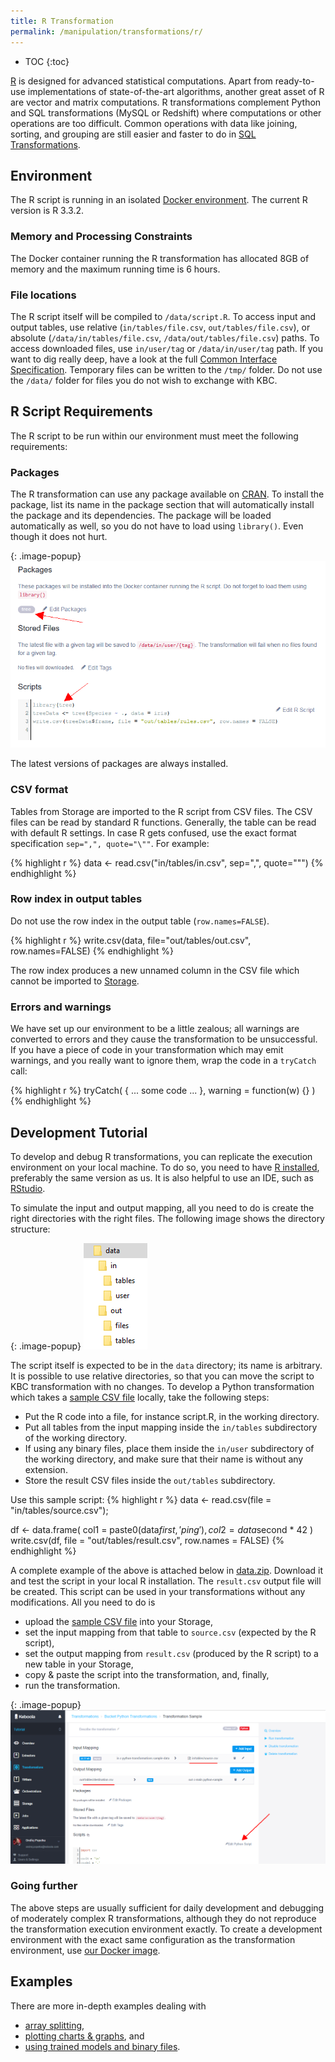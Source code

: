 ```yaml
---
title: R Transformation
permalink: /manipulation/transformations/r/
---
```


* TOC
{:toc}

[R](https://www.r-project.org/about.html) is designed for advanced statistical computations.
Apart from ready-to-use implementations of state-of-the-art algorithms, another great asset of R are vector and matrix computations.
R transformations complement Python and SQL transformations (MySQL or Redshift) where computations or other operations are too difficult.
Common operations with data like joining, sorting, and grouping are still easier and faster to do in [SQL Transformations](/manipulation/transformations/).

## Environment
The R script is running in an isolated [Docker environment](https://developers.keboola.com/integrate/docker-bundle/).
The current R version is R 3.3.2.

### Memory and Processing Constraints

The Docker container running the R transformation has allocated 8GB of memory and the maximum running time is 6 hours.

### File locations
The R script itself will be compiled to `/data/script.R`. To access input and output tables, use relative (`in/tables/file.csv`, `out/tables/file.csv`),
or absolute (`/data/in/tables/file.csv`, `/data/out/tables/file.csv`) paths. To access downloaded files, use `in/user/tag` or `/data/in/user/tag` path.
If you want to dig really deep, have a look at the full [Common Interface Specification](https://developers.keboola.com/extend/common-interface/).
Temporary files can be written to the `/tmp/` folder. Do not use the `/data/` folder for
files you do not wish to exchange with KBC.

## R Script Requirements
The R script to be run within our environment must meet the following requirements:

### Packages
The R transformation can use any package available on
[CRAN](https://cloud.r-project.org/web/packages/available_packages_by_name.html). To install the package, list
its name in the package section that will automatically install the package and its dependencies.
The package will be loaded automatically as well, so you do not have to load using `library()`. Even though it does not hurt.

{: .image-popup}
![Screenshot - Package Configuration](/manipulation/transformations/r/packages.png)

The latest versions of packages are always installed.

### CSV format
Tables from Storage are imported to the R script from CSV files. The CSV files can be read by standard R functions.
Generally, the table can be read with default R settings. In case R gets confused, use the exact format
specification `sep=",", quote="\""`. For example:

{% highlight r %}
data <- read.csv("in/tables/in.csv", sep=",", quote="\"")
{% endhighlight %}

### Row index in output tables
Do not use the row index in the output table (`row.names=FALSE`).

{% highlight r %}
write.csv(data, file="out/tables/out.csv", row.names=FALSE)
{% endhighlight %}

The row index produces a new unnamed column in the CSV file which cannot be imported to [Storage](/storage/).

### Errors and warnings
We have set up our environment to be a little zealous; all warnings are converted to errors and they cause the transformation to be unsuccessful.
If you have a piece of code in your transformation which may emit warnings, and you really want to ignore them, wrap the code in a `tryCatch` call:

{% highlight r %}
tryCatch(
    { ... some code ... },
    warning = function(w) {}
)
{% endhighlight %}

## Development Tutorial
To develop and debug R transformations, you can replicate the execution environment on your local machine.
To do so, you need to have [R installed](https://cloud.r-project.org/), preferably the same version as us.
It is also helpful to use an IDE, such as [RStudio](https://www.rstudio.com/products/rstudio/#Desktop).

To simulate the input and output mapping, all you need to do is create the right directories with the right files.
The following image shows the directory structure:

{: .image-popup}
![Screenshot - Data folder structure](/manipulation/transformations/r/tree.png)

The script itself is expected to be in the `data` directory; its name is arbitrary. It is possible to use relative directories,
so that you can move the script to KBC transformation with no changes. To develop a Python transformation which takes
 a [sample CSV file](/manipulation/transformations/r/source.csv) locally, take the following steps:

- Put the R code into a file, for instance script.R, in the working directory.
- Put all tables from the input mapping inside the `in/tables` subdirectory of the working directory.
- If using any binary files, place them inside the `in/user` subdirectory of the working directory, and make sure that their name is without any extension.
- Store the result CSV files inside the `out/tables` subdirectory.

Use this sample script:
{% highlight r %}
data <- read.csv(file = "in/tables/source.csv");

df <- data.frame(
  col1 = paste0(data$first, 'ping'),
  col2 = data$second * 42
)
write.csv(df, file = "out/tables/result.csv", row.names = FALSE)
{% endhighlight %}

A complete example of the above is attached below in [data.zip](/manipulation/transformations/r/data.zip). Download it and test the script in your local R installation.
The `result.csv` output file will be created. This script can be used in your transformations without any modifications.
All you need to do is

- upload the [sample CSV file](/manipulation/transformations/r/source.csv) into your Storage,
- set the input mapping from that table to `source.csv` (expected by the R script),
- set the output mapping from `result.csv` (produced by the R script) to a new table in your Storage,
- copy & paste the script into the transformation, and, finally,
- run the transformation.

{: .image-popup}
![Screenshot - Sample Input Output Mapping](/manipulation/transformations/python/sample-io.png)

### Going further
The above steps are usually sufficient for daily development and debugging of moderately complex R transformations,
although they do not reproduce the transformation execution environment exactly. To create a development environment
with the exact same configuration as the transformation environment, use [our Docker image](https://developers.keboola.com/extend/docker/running/#running-transformations).

## Examples
There are more in-depth examples dealing with

- [array splitting](/manipulation/transformations/r/array-splitter/),
- [plotting charts & graphs](/manipulation/transformations/r/plots/), and
- [using trained models and binary files](/manipulation/transformations/r/binary/).
